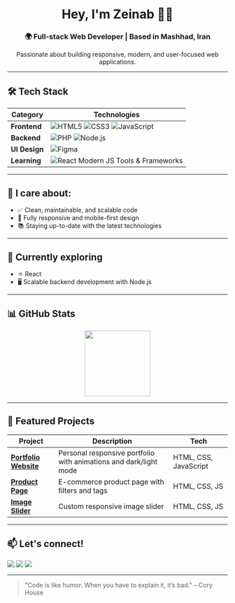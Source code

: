 <h1 align="center">Hey, I'm Zeinab 👩‍💻</h1>
<h3 align="center">🌍 Full-stack Web Developer | Based in Mashhad, Iran</h3>

<p align="center">
  Passionate about building responsive, modern, and user-focused web applications.
</p>

---

## 🛠️ Tech Stack

| Category   | Technologies |
|------------|--------------|
| **Frontend** | ![HTML5](https://img.shields.io/badge/HTML5-E34F26?style=for-the-badge&logo=html5&logoColor=white) ![CSS3](https://img.shields.io/badge/CSS3-1572B6?style=for-the-badge&logo=css3&logoColor=white) ![JavaScript](https://img.shields.io/badge/JavaScript-323330?style=for-the-badge&logo=javascript&logoColor=F7DF1E) |
| **Backend** | ![PHP](https://img.shields.io/badge/PHP-777BB4?style=for-the-badge&logo=php&logoColor=white) ![Node.js](https://img.shields.io/badge/Node.js-339933?style=for-the-badge&logo=nodedotjs&logoColor=white) |
| **UI Design** | ![Figma](https://img.shields.io/badge/Figma-F24E1E?style=for-the-badge&logo=figma&logoColor=white) |
| **Learning** | ![React](https://img.shields.io/badge/React-20232A?style=for-the-badge&logo=react&logoColor=61DAFB) Modern JS Tools & Frameworks |

---

## 🚀 I care about:
- ✅ Clean, maintainable, and scalable code  
- 📱 Fully responsive and mobile-first design  
- 📚 Staying up-to-date with the latest technologies  

---

## 🎯 Currently exploring
- ⚛️ React  
- 🖥️ Scalable backend development with Node.js  

---

## 📊 GitHub Stats

<p align="center">
  <img src="https://github-readme-stats.vercel.app/api?username=zeinab-1386&show_icons=true&theme=radical" height="150" />
</p>

---

## 📌 Featured Projects
| Project | Description | Tech |
|---------|-------------|------|
| **[Portfolio Website](#)** | Personal responsive portfolio with animations and dark/light mode | HTML, CSS, JavaScript |
| **[Product Page](#)** | E-commerce product page with filters and tags | HTML, CSS, JS |
| **[Image Slider](#)** | Custom responsive image slider | HTML, CSS, JS |

---

## 📫 Let's connect!

<p>
  <a href="mailto:zizi.golo.1386.zeinab@gmail.com"><img src="https://img.shields.io/badge/Email-D14836?style=for-the-badge&logo=gmail&logoColor=white"></a>
  <a href="https://instagram.com/z.gharib86"><img src="https://img.shields.io/badge/Instagram-%23E4405F?style=for-the-badge&logo=instagram&logoColor=white"></a>
  <a href="https://t.me/z_gh_developer"><img src="https://img.shields.io/badge/Telegram-2CA5E0?style=for-the-badge&logo=telegram&logoColor=white"></a>
</p>

---

> "Code is like humor. When you have to explain it, it’s bad." – Cory House
